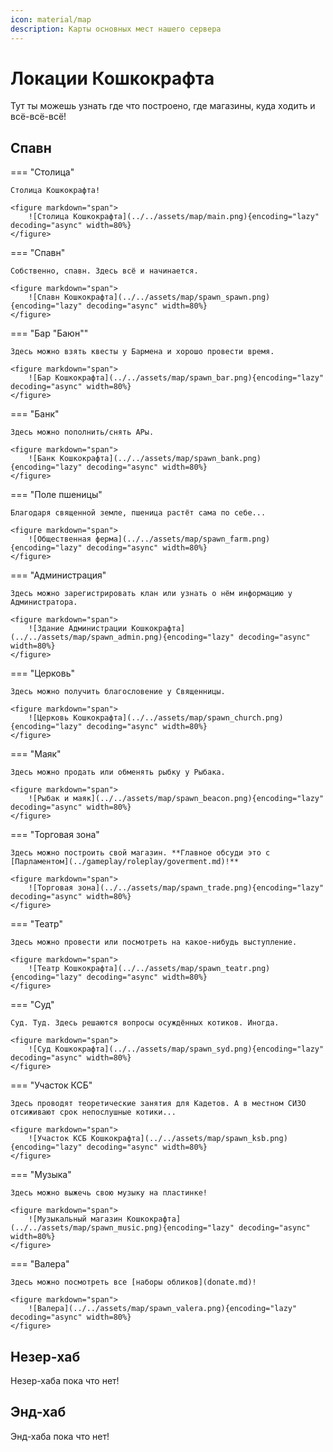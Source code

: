 ```yaml
---
icon: material/map
description: Карты основных мест нашего сервера
---
```


# Локации Кошкокрафта

Тут ты можешь узнать где что построено, где магазины, куда ходить и всё-всё-всё!

## Спавн
=== "Столица"

    Столица Кошкокрафта!

    <figure markdown="span">
        ![Столица Кошкокрафта](../../assets/map/main.png){encoding="lazy" decoding="async" width=80%}
    </figure>

=== "Спавн"

    Собственно, спавн. Здесь всё и начинается.

    <figure markdown="span">
        ![Спавн Кошкокрафта](../../assets/map/spawn_spawn.png){encoding="lazy" decoding="async" width=80%}
    </figure>

=== "Бар "Баюн""

    Здесь можно взять квесты у Бармена и хорошо провести время.

    <figure markdown="span">
        ![Бар Кошкокрафта](../../assets/map/spawn_bar.png){encoding="lazy" decoding="async" width=80%}
    </figure>

=== "Банк"

    Здесь можно пополнить/снять АРы.

    <figure markdown="span">
        ![Банк Кошкокрафта](../../assets/map/spawn_bank.png){encoding="lazy" decoding="async" width=80%}
    </figure>

=== "Поле пшеницы"

    Благодаря священной земле, пшеница растёт сама по себе...

    <figure markdown="span">
        ![Общественная ферма](../../assets/map/spawn_farm.png){encoding="lazy" decoding="async" width=80%}
    </figure>

=== "Администрация"

    Здесь можно зарегистрировать клан или узнать о нём информацию у Администратора.

    <figure markdown="span">
        ![Здание Администрации Кошкокрафта](../../assets/map/spawn_admin.png){encoding="lazy" decoding="async" width=80%}
    </figure>

=== "Церковь"

    Здесь можно получить благословение у Священницы.

    <figure markdown="span">
        ![Церковь Кошкокрафта](../../assets/map/spawn_church.png){encoding="lazy" decoding="async" width=80%}
    </figure>

=== "Маяк"

    Здесь можно продать или обменять рыбку у Рыбака.

    <figure markdown="span">
        ![Рыбак и маяк](../../assets/map/spawn_beacon.png){encoding="lazy" decoding="async" width=80%}
    </figure>

=== "Торговая зона"

    Здесь можно построить свой магазин. **Главное обсуди это с [Парламентом](../gameplay/roleplay/goverment.md)!**

    <figure markdown="span">
        ![Торговая зона](../../assets/map/spawn_trade.png){encoding="lazy" decoding="async" width=80%}
    </figure>

=== "Театр"

    Здесь можно провести или посмотреть на какое-нибудь выступление.

    <figure markdown="span">
        ![Театр Кошкокрафта](../../assets/map/spawn_teatr.png){encoding="lazy" decoding="async" width=80%}
    </figure>

=== "Суд"

    Суд. Туд. Здесь решаются вопросы осуждённых котиков. Иногда.

    <figure markdown="span">
        ![Суд Кошкокрафта](../../assets/map/spawn_syd.png){encoding="lazy" decoding="async" width=80%}
    </figure>

=== "Участок КСБ"

    Здесь проводят теоретические занятия для Кадетов. А в местном СИЗО отсиживают срок непослушные котики...

    <figure markdown="span">
        ![Участок КСБ Кошкокрафта](../../assets/map/spawn_ksb.png){encoding="lazy" decoding="async" width=80%}
    </figure>

=== "Музыка"

    Здесь можно выжечь свою музыку на пластинке!

    <figure markdown="span">
        ![Музыкальный магазин Кошкокрафта](../../assets/map/spawn_music.png){encoding="lazy" decoding="async" width=80%}
    </figure>

=== "Валера"

    Здесь можно посмотреть все [наборы обликов](donate.md)!

    <figure markdown="span">
        ![Валера](../../assets/map/spawn_valera.png){encoding="lazy" decoding="async" width=80%}
    </figure>

<!-- <div class="carousel-container">
  <div class="carousel">
    <div class="carousel-item">
      <img src="../../assets/map/main.png" class="carousel-image" alt="Image 1">
      <div class="carousel-caption">Столица Кошкокрафта!</div>
    </div>
    <div class="carousel-item">
      <img src="../../assets/map/spawn_spawn.png" class="carousel-image" alt="Image 2">
      <div class="carousel-caption">Собственно, спавн. Здесь всё и начинается.</div>
    </div>
    <div class="carousel-item">
      <img src="../../assets/map/spawn_bar.png" class="carousel-image" alt="Image 3">
      <div class="carousel-caption">Бар "Баюн". Здесь можно взять квесты у Бармена и хорошо провести время.</div>
    </div>
    <div class="carousel-item">
      <img src="../../assets/map/spawn_bank.png" class="carousel-image" alt="Image 3">
      <div class="carousel-caption">Банк. Здесь можно пополнить/снять АРы.</div>
    </div>
    <div class="carousel-item">
      <img src="../../assets/map/spawn_church.png" class="carousel-image" alt="Image 3">
      <div class="carousel-caption">Церковь при Всекотце. Здесь можно получить благословение у Священницы.</div>
    </div>
    <div class="carousel-item">
      <img src="../../assets/map/spawn_admin.png" class="carousel-image" alt="Image 3">
      <div class="carousel-caption">Административное здание. Здесь можно зарегистрировать клан или узнать о нём информацию у Администратора.</div>
    </div>
    <div class="carousel-item">
      <img src="../../assets/map/spawn_beacon.png" class="carousel-image" alt="Image 3">
      <div class="carousel-caption">Маяк. Здесь можно продать или обменять рыбку у Рыбака.</div>
    </div>
    <div class="carousel-item">
      <img src="../../assets/map/spawn_syd.png" class="carousel-image" alt="Image 3">
      <div class="carousel-caption">Суд. Туд. Здесь решаются вопросы осуждённых котиков. Иногда.</div>
    </div>
    <div class="carousel-item">
      <img src="../../assets/map/spawn_teatr.png" class="carousel-image" alt="Image 3">
      <div class="carousel-caption">Театр! Здесь можно провести или посмотреть на какое-нибудь выступление.</div>
    </div>
    <div class="carousel-item">
      <img src="../../assets/map/spawn_music.png" class="carousel-image" alt="Image 3">
      <div class="carousel-caption">Музыкальный магазин. Здесь можно выжечь свою музыку на пластинке!</div>
    </div>
    <div class="carousel-item">
      <img src="../../assets/map/spawn_ksb.png" class="carousel-image" alt="Image 3">
      <div class="carousel-caption">Участок КСБ. Здесь проводят теоретические занятия для Кадетов. А в местном СИЗО отсиживают срок непослушные котики...</div>
    </div>
    <div class="carousel-item">
      <img src="../../assets/map/spawn_valera.png" class="carousel-image" alt="Image 3">
      <div class="carousel-caption">Магазин Валеры. Здесь можно посмотреть все донатные наборы обликов!</div>
    </div>
    <div class="carousel-item">
      <img src="../../assets/map/spawn_trade.png" class="carousel-image" alt="Image 3">
      <div class="carousel-caption">Торговая зона. Здесь можно построить свой магазин. Главное обсуди это с Парламентом!</div>
    </div>
    <div class="carousel-item">
      <img src="../../assets/map/spawn_farm.png" class="carousel-image" alt="Image 3">
      <div class="carousel-caption">Общественное поле. Благодаря священной земле столицы, пшеница растёт сама по себе...</div>
    </div>
  </div>
  <button class="carousel-button prev-button">&#10094;</button>
  <button class="carousel-button next-button">&#10095;</button>
  <div class="carousel-counter">1 / 3</div>
</div> -->

## Незер-хаб

Незер-хаба пока что нет!

## Энд-хаб

Энд-хаба пока что нет!
